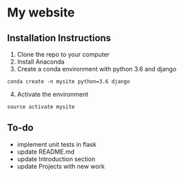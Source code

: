 # My website

## Installation Instructions
1) Clone the repo to your computer
2) Install Anaconda
3) Create a conda environment with python 3.6 and django
```
conda create -n mysite python=3.6 django
```
4) Activate the environment
```
source activate mysite
```

## To-do
* implement unit tests in flask
* update README.md
* update Introduction section
* update Projects with new work
